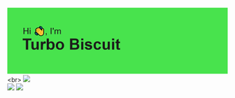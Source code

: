 ![Yes](https://raw.githubusercontent.com/TurboBiscuit/TurboBiscuit/master/header.png "Made Using REHeader https://reheader.glitch.me/home")<br>
[![](https://github-readme-stats.vercel.app/api?username=turbobiscuit&theme=dark)](https://trbo.sh)<br>
![](https://github-readme-stats.vercel.app/api/top-langs/?username=turbobiscuit&show_icons=true&theme=dark&layout=compact)
![](https://github-readme-stats.vercel.app/api/wakatime?username=trbo)
